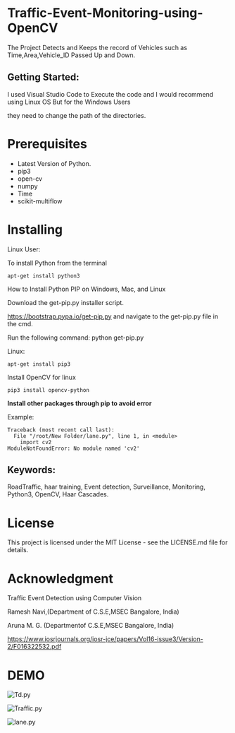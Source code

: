 # Traffic-Event-Monitoring-using-OpenCV 

The Project Detects and Keeps the record of Vehicles such as Time,Area,Vehicle_ID Passed Up and Down. 

## Getting Started:

I used Visual Studio Code to Execute the code and I would recommend using Linux OS But for the Windows Users

they need to change the path of the directories.

# Prerequisites

- Latest Version of Python.
- pip3
- open-cv
- numpy
- Time
- scikit-multiflow

# Installing

Linux User:

To install Python from the terminal
```
apt-get install python3
```
How to Install Python PIP on Windows, Mac, and Linux

Download the get-pip.py installer script.

https://bootstrap.pypa.io/get-pip.py and navigate to the get-pip.py file in the cmd.

Run the following command: python get-pip.py

Linux:
```
apt-get install pip3

```
Install OpenCV for linux
```
pip3 install opencv-python

```
**Install other packages through pip to avoid error**

Example:
```
Traceback (most recent call last):
  File "/root/New Folder/lane.py", line 1, in <module>
    import cv2 
ModuleNotFoundError: No module named 'cv2'

```
## Keywords: 

RoadTraffic, haar training, Event detection, Surveillance, Monitoring, Python3, OpenCV, Haar Cascades.
 
# License

  This project is licensed under the MIT License - see the LICENSE.md file for details.
  
# Acknowledgment

  Traffic Event Detection using Computer Vision
  
  Ramesh Navi,(Department of C.S.E,MSEC Bangalore, India)
  
  Aruna M. G. (Departmentof C.S.E,MSEC Bangalore, India)
  
  https://www.iosrjournals.org/iosr-jce/papers/Vol16-issue3/Version-2/F016322532.pdf
  
  # DEMO
  
  ![Td.py](https://media.giphy.com/media/ghOGlKPeX8YHDnHX8O/giphy.gif)
  
  ![Traffic.py](https://media2.giphy.com/media/UtKeySjj66MUt3cdRk/giphy.gif)
 
  ![lane.py](https://media.giphy.com/media/WTuVOlUqct3ayDADKN/giphy.gif)
